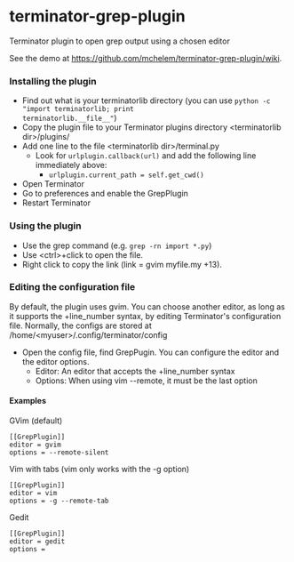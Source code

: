 terminator-grep-plugin
======================

Terminator plugin to open grep output using a chosen editor

See the demo at https://github.com/mchelem/terminator-grep-plugin/wiki.

### Installing the plugin
- Find out what is your terminatorlib directory (you can use <code>python -c "import terminatorlib; print terminatorlib.\_\_file\_\_"</code>)
- Copy the plugin file to your Terminator plugins directory &lt;terminatorlib dir&gt;/plugins/
- Add one line to the file &lt;terminatorlib dir&gt;/terminal.py
  * Look for <code>urlplugin.callback(url)</code> and add the following line immediately above: 
     * <code>urlplugin.current_path = self.get_cwd()</code>
- Open Terminator
- Go to preferences and enable the GrepPlugin
- Restart Terminator

### Using the plugin
- Use the grep command (e.g. <code>grep -rn import *.py</code>)
- Use &lt;ctrl&gt;+click to open the file.
- Right click to copy the link (link = gvim myfile.my +13). 

### Editing the configuration file
By default, the plugin uses gvim. You can choose another editor, as long as it supports the +line_number syntax, 
by editing Terminator's configuration file. Normally, the configs are stored at /home/&lt;myuser&gt;/.config/terminator/config

* Open the config file, find GrepPugin. You can configure the editor and the editor options.
  * Editor: An editor that accepts the +line_number syntax
  * Options: When using vim --remote, it must be the last option

#### Examples

GVim (default)

    [[GrepPlugin]]  
    editor = gvim    
    options = --remote-silent 

Vim with tabs (vim only works with the -g option)

    [[GrepPlugin]]  
    editor = vim    
    options = -g --remote-tab

Gedit

    [[GrepPlugin]]  
    editor = gedit    
    options =  